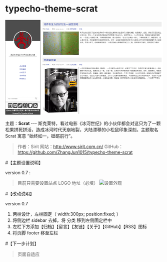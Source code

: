 # typecho-theme-scrat

![typecho-theme-scrat][1]

主题：**Scrat**  --- 斯克莱特，看过电影《冰河世纪》的小伙伴都会对这只为了一颗松果拼死拼活，造成冰河时代天崩地裂，大陆漂移的小松鼠印象深刻。主题取名 Scrat 寓意 “始终如一，砥砺前行”。

>作者：Sirit
>网站：http://www.sirit.com.cn/
>GitHub：https://github.com/ZhangJun1015/typecho-theme-scrat

#【主题设置说明】

version 0.7 : 
>目前只需要设置站点 LOGO 地址（必填）
> ![设置外观][2]

#【改动说明】

version 0.7 
1.  两栏设计，左栏固定（ width:300px; position:fixed; ）
2. 将侧边栏 sidebar 去掉，将 分类 移到左侧固定栏中
3. 左栏下方添加【归档】【留言】【友链】【关于】【GitHub】【RSS】图标
4. 将页脚 footer 移至左栏
>
>
>
>
>
>

#【下一步计划】
>页面自适应
>


  [1]: https://github.com/ZhangJun1015/typecho-theme-scrat/blob/master/ScreenShot0%20.png

  [2]: http://www.sirit.com.cn/usr/uploads/2019/03/3973395253.png
